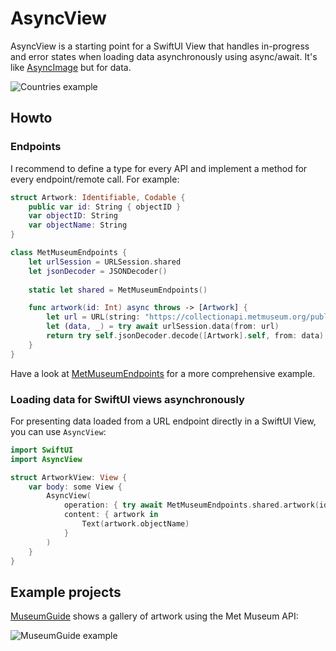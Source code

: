 # AsyncView

AsyncView is a starting point for a SwiftUI View that handles in-progress and error states when loading data asynchronously using async/await. It's like [AsyncImage](https://developer.apple.com/documentation/swiftui/asyncimage) but for data.

![Countries example](https://box-swiftui-garden.fra1.cdn.digitaloceanspaces.com/asyncview_loading_states.jpg)

## Howto

### Endpoints

I recommend to define a type for every API and implement a method for every endpoint/remote call. For example:

```swift
struct Artwork: Identifiable, Codable {
    public var id: String { objectID }
    var objectID: String
    var objectName: String
}

class MetMuseumEndpoints {
    let urlSession = URLSession.shared
    let jsonDecoder = JSONDecoder()
    
    static let shared = MetMuseumEndpoints()

    func artwork(id: Int) async throws -> [Artwork] {
        let url = URL(string: "https://collectionapi.metmuseum.org/public/collection/v1/objects/\(id)")!
        let (data, _) = try await urlSession.data(from: url)
        return try self.jsonDecoder.decode([Artwork].self, from: data)
    }
}
```

Have a look at [MetMuseumEndpoints](https://github.com/ralfebert/MetMuseumEndpoints/blob/main/Sources/MetMuseumEndpoints/MetMuseumEndpoints.swift#L303) for a more comprehensive example.

### Loading data for SwiftUI views asynchronously

For presenting data loaded from a URL endpoint directly in a SwiftUI View, you can use `AsyncView`:

```swift
import SwiftUI
import AsyncView

struct ArtworkView: View {
    var body: some View {
        AsyncView(
            operation: { try await MetMuseumEndpoints.shared.artwork(id: 45734) },
            content: { artwork in
                Text(artwork.objectName)
            }
        )
    }
}
```


## Example projects

[MuseumGuide](https://github.com/ralfebert/MuseumGuide) shows a gallery of artwork using the Met Museum API:

![MuseumGuide example](https://box-swiftui-garden.fra1.cdn.digitaloceanspaces.com/museumguide_example.jpg)

